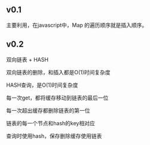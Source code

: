 ## v0.1

主要利用，在javascript中，Map 的遍历顺序就是插入顺序。

## v0.2

双向链表 + HASH

双向链表的删除，和插入都是O(1)时间复杂度

HASH查询，是O(1)时间复杂度

每一次get，都将缓存移动到链表的最后一位

每一次超出缓存都删除链表的第一位

链表的每一个节点和hash的key相对应

查询时使用hash，保存删除缓存使用链表




